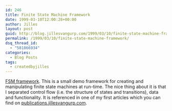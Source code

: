 ```yaml
---
id: 246
title: Finite State Machine Framework
date: 1999-03-10T12:00:28+00:00
author: Jilles
layout: post
guid: http://blog.jillesvangurp.com/1999/03/10/finite-state-machine-framework/
permalink: /1999/03/10/finite-state-machine-framework/
dsq_thread_id:
  - "581866934"
categories:
  - Blog Posts
tags:
  - createdbyjilles
---
```

<a href="http://www.jillesvangurp.com/publications/FSMCodeExamples.zip">FSM framework</a>. 						    		This is a small demo framework for creating and manipulating finite 						    		state machines at run-time. The nice thing about it is that I separated 						    		control flow (i.e. the structure of states and transitions), data 						    		and functionality. It is referenced in one of my first articles which you can find on <a href="http://publications.jillesvangurp.com">publications.jillesvangurp.com</a>.